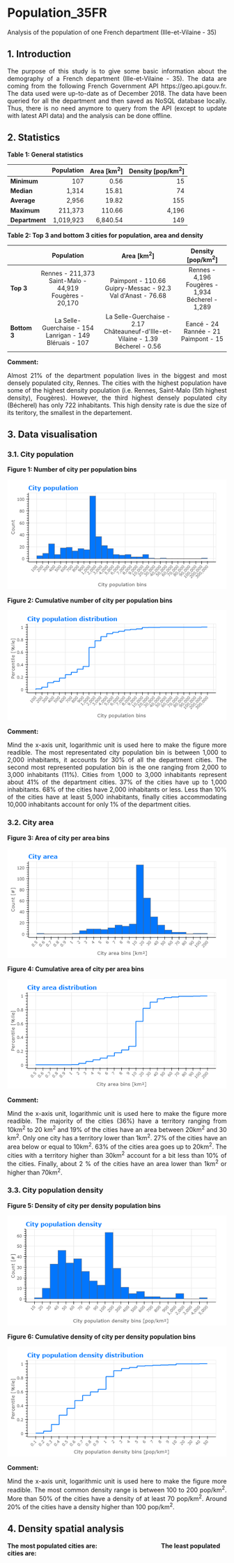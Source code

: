 # Population_35FR
Analysis of the population of one French department (Ille-et-Vilaine - 35)

## 1. Introduction
<p align="justify">
The purpose of this study is to give some basic information about the demography of a French department (Ille-et-Vilaine - 35). The data are coming from the following French Government API https://geo.api.gouv.fr. The data used were up-to-date as of December 2018. The data have been queried for all the department and then saved as NoSQL database locally. Thus, there is no need anymore to query from the API (except to update with latest API data) and the analysis can be done offline.
</p>

## 2. Statistics

**Table 1: General statistics**
 
  |               | Population | Area [km<sup>2</sup>] | Density [pop/km<sup>2</sup>]|
  |-------------- | ----------:| --------------------: | ---------------------------:|
  |**Minimum**    | 107        | 0.56                  | 15                          |
  |**Median**     | 1,314      | 15.81                 | 74                          |
  |**Average**    | 2,956      | 19.82                 | 155                         |
  |**Maximum**    | 211,373    | 110.66                | 4,196                       |
  |**Department** | 1,019,923  | 6,840.54              | 149                         |

**Table 2: Top 3 and bottom 3 cities for population, area and density**

| |Population|Area [km<sup>2</sup>]|Density [pop/km<sup>2</sup>]|
|-|:-------:|:----------:|:----------:|
|**Top 3**|Rennes - 211,373 <br> Saint-Malo - 44,919 <br> Fougères - 20,170|Paimpont - 110.66 <br> Guipry-Messac - 92.3 <br> Val d'Anast - 76.68|Rennes - 4,196 <br> Fougères - 1,934 <br> Bécherel - 1,289|
|**Bottom 3**|La Selle-Guerchaise	 - 154 <br> Lanrigan - 149 <br> Bléruais - 107|La Selle-Guerchaise - 2.17 <br> Châteauneuf-d'Ille-et-Vilaine - 1.39 <br> Bécherel - 0.56|Eancé - 24 <br> Rannée - 21 <br> Paimpont - 15|

**Comment:** 
<p align="justify">
Almost 21% of the department population lives in the biggest and most densely populated city, Rennes. The cities with the highest population have some of the highest density population (i.e. Rennes, Saint-Malo (5th highest density), Fougères). However, the third highest densely populated city (Bécherel) has only 722 inhabitants. This high density rate is due the size of its teritory, the smallest in the departement.
</p>

## 3. Data visualisation

### 3.1. City population

**Figure 1: Number of city per population bins**
<p align="center"> 
  <img src="/Graphs/321_CityPopulation.png">
</p>

**Figure 2: Cumulative number of city per population bins**
<p align="center"> 
  <img src="/Graphs/322_CityPopulationDistribution.png">
</p>

**Comment:**
<p align="justify"> 
Mind the x-axis unit, logarithmic unit is used here to make the figure more readible. The most representated city population bin is between 1,000 to 2,000 inhabitants, it accounts for 30% of all the department cities. The second most represented population bin is the one ranging from 2,000 to 3,000 inhabitants (11%). Cities from 1,000 to 3,000 inhabitants represent about 41% of the department cities. 37% of the cities have up to 1,000 inhabitants. 68% of the cities have 2,000 inhabitants or less. Less than 10% of the cities have at least 5,000 inhabitants, finally cities accommodating 10,000 inhabitants account for only 1% of the department cities.
</p>

### 3.2. City area

**Figure 3: Area of city per area bins**
<p align="center"> 
  <img src="/Graphs/331_CityArea.png">
</p>

**Figure 4: Cumulative area of city per area bins**
<p align="center"> 
  <img src="/Graphs/332_CityAreaDistribution.png">
</p>

**Comment:**
<p align="justify"> 
Mind the x-axis unit, logarithmic unit is used here to make the figure more readible. The majority of the cities (36%) have a territory ranging from 10km<sup>2</sup> to 20 km<sup>2</sup> and 19% of the cities have an area between 20km<sup>2</sup> and 30 km<sup>2</sup>. Only one city has a territory lower than 1km<sup>2</sup>. 27% of the cities have an area below or equal to 10km<sup>2</sup>. 63% of the cities area goes up to 20km<sup>2</sup>. The cities with a territory higher than 30km<sup>2</sup> account for a bit less than 10% of the cities. Finally, about 2 % of the cities have an area lower than 1km<sup>2</sup> or higher than 70km<sup>2</sup>.
</p>

### 3.3. City population density

**Figure 5: Density of city per density population bins**
<p align="center"> 
  <img src="/Graphs/341_CityPopulationDensity.png">
</p>

**Figure 6: Cumulative density of city per density population bins**
<p align="center"> 
  <img src="/Graphs/342_CityPopulationDensityDistribution.png">
</p>

**Comment:**
<p align="justify"> 
Mind the x-axis unit, logarithmic unit is used here to make the figure more readible. The most common density range is between 100 to 200 pop/km<sup>2</sup>. More than 50% of the cities have a density of at least 70 pop/km<sup>2</sup>. Around 20% of the cities have a density higher than 100 pop/km<sup>2</sup>.
</p>

## 4. Density spatial analysis

**The most populated cities are: &emsp;&emsp;&emsp;&emsp;&emsp;&emsp;&emsp;&emsp;&emsp;&emsp; The least populated cities are:**
